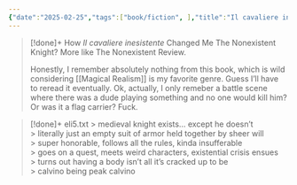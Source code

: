 ```yaml
---
{"date":"2025-02-25","tags":["book/fiction", ],"title":"Il cavaliere inesistente","subtitle":"","author":"[[Italo Calvino]]","description":"Ambientada numa improvável Idade Média, mas mais próxima do que nunca da realidade do nosso tempo, O Cavaleiro Inexistente é uma fantasia histórica sobre o eficientíssimo e meticuloso Agilulfo – cavaleiro que, afinal, mais não é do que uma armadura vazia – e o seu surpreendente escudeiro Gurdulu – que existe de facto, embora não saiba o que fazer à vida que tem, acabando por se perder entre as coisas do mundo. Agilulfo, paladino de Carlos Magno, é um cavaleiro valente e nobre. Tem apenas um defeito não existe. Ou melhor, a sua existência está limita à armadura que veste brilhante, branca e... vazia. Agilulfo não consegue comer nem dormir porque, se perder a concentração, mesmo que por um momento, deixa de existir. Acompanhado pelo seu escudeiro Gurdulu, enquanto Carlos Magno sitia Paris, Agilulfo irá correr toda a França, a Inglaterra e o Norte de África para confirmar a castidade da filha do rei da Escócia, que salvou, 15 anos antes, de uma violação. Nesta espirituosa paródia aos romances de cavalaria, sob a forma de uma história contada por uma freira, há surpreendentes achados narrativos, e a confissão final da freira não é o menor deles.","publisher":"Leya","publishDate":"2024-01-01","totalPage":107,"isbn10":9722063006,"isbn13":9789722063005,"topic":"[[Magical Realism|Magical Realism]]","start":"2016-06-06","finish":"2016-08-06","publish":true,"PassFrontmatter":true}
---
```


>[!done]+ How _Il cavaliere inesistente_ Changed Me
> The Nonexistent Knight? More like The Nonexistent Review.
>
> Honestly, I remember absolutely nothing from this book, which is wild considering [[Magical Realism]] is my favorite genre. Guess I’ll have to reread it eventually. Ok, actually, I only remeber a battle scene where there was a dude playing something and no one would kill him? Or was it a flag carrier? Fuck.

>[!done]+ eli5.txt
> \> medieval knight exists… except he doesn’t<br>
> \> literally just an empty suit of armor held together by sheer will<br>
> \> super honorable, follows all the rules, kinda insufferable<br>
> \> goes on a quest, meets weird characters, existential crisis ensues<br>
> \> turns out having a body isn’t all it’s cracked up to be<br>
> \> calvino being peak calvino<br>